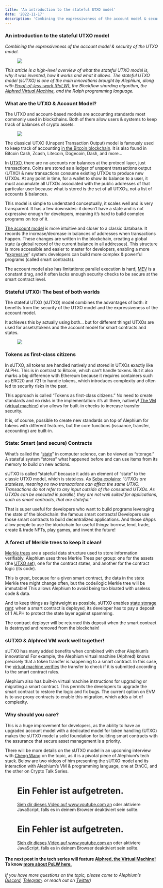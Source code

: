 ```yaml
---
title: 'An introduction to the stateful UTXO model'
date: '2022-11-17'
description: 'Combining the expressiveness of the account model & security of the UTXO model.'
---
```


### An introduction to the stateful UTXO model

_Combining the expressiveness of the account model & security of the UTXO model._

<figure id="5b6e" class="graf graf--figure graf-after--p">
<img src="https://cdn-images-1.medium.com/max/800/0*EpiUlO8ndw-pqdMq" class="graf-image" data-image-id="0*EpiUlO8ndw-pqdMq" data-width="1024" data-height="576" data-is-featured="true" />
</figure>

_This article is a high-level overview of what the stateful UTXO model is, why it was invented, how it works and what it allows. The stateful UTXO model (sUTXO) is one of the main innovations brought by Alephium, along with_ <a href="https://medium.com/@alephium/tech-talk-1-the-ultimate-guide-to-proof-of-less-work-the-universe-and-everything-ba70644ab301" class="markup--anchor markup--p-anchor" data-href="https://medium.com/@alephium/tech-talk-1-the-ultimate-guide-to-proof-of-less-work-the-universe-and-everything-ba70644ab301" target="_blank"><em>Proof-of-less-work (PoLW),</em></a> _the Blockflow sharding algorithm, the_ <a href="https://medium.com/@alephium/meet-alphred-a-virtual-machine-like-no-others-85ce86540025" class="markup--anchor markup--p-anchor" data-href="https://medium.com/@alephium/meet-alphred-a-virtual-machine-like-no-others-85ce86540025" target="_blank"><em>Alphred Virtual Machine</em></a>_, and the Ralph programming language._

### What are the UTXO & Account Model?

The UTXO and account-based models are accounting standards most commonly used in blockchains. Both of them allow users & systems to keep track of balances of crypto assets.

<figure id="3603" class="graf graf--figure graf-after--p">
<img src="https://cdn-images-1.medium.com/max/800/0*5vv7al_kblqwUazQ" class="graf-image" data-image-id="0*5vv7al_kblqwUazQ" data-width="1024" data-height="525" />
</figure>

The classical UTXO (Unspent Transaction Output) model is famously used to keep track of accounting <a href="https://river.com/learn/bitcoins-utxo-model/" class="markup--anchor markup--p-anchor" data-href="https://river.com/learn/bitcoins-utxo-model/" rel="noopener" target="_blank">in the Bitcoin blockchain</a>. It is also found in Bitcoin Cash, Zcash, Litecoin, Dogecoin, Dash, and more…

In <a href="https://www.geeksforgeeks.org/what-is-unspent-transaction-output-utxo/" class="markup--anchor markup--p-anchor" data-href="https://www.geeksforgeeks.org/what-is-unspent-transaction-output-utxo/" rel="noopener" target="_blank">UTXO</a>, there are no accounts nor balances at the protocol layer, just transactions. Coins are stored as a ledger of unspent transactions output (UTXO) & new transactions consume existing UTXOs to produce new UTXOs. At any point in time, for a wallet to show its balance to a user, it must accumulate all UTXOs associated with the public addresses of that particular user because what is stored is the set of all UTXOs, not a list of accounts & balances.

This model is simple to understand conceptually, it scales well and is very transparent. It has a few downsides: it doesn’t have a state and is not expressive enough for developers, meaning it’s hard to build complex programs on top of it.

<a href="https://www.horizen.io/blockchain-academy/technology/expert/utxo-vs-account-model/#:~:text=The%20account%20model%20keeps%20track,set%20of%20all%20transaction%20outputs." class="markup--anchor markup--p-anchor" data-href="https://www.horizen.io/blockchain-academy/technology/expert/utxo-vs-account-model/#:~:text=The%20account%20model%20keeps%20track,set%20of%20all%20transaction%20outputs." rel="noopener" target="_blank">The account model</a> is more intuitive and closer to a classic database. It records the increase/decrease in balances of addresses when transactions happen. These changes are written in the blockchain, creating a global state (a global record of the current balance in all addresses). This structure is more accessible and easier to master for developers, enabling a more “<a href="https://en.wikipedia.org/wiki/Expressive_power_%28computer_science%29" class="markup--anchor markup--p-anchor" data-href="https://en.wikipedia.org/wiki/Expressive_power_(computer_science)" rel="noopener" target="_blank">expressive</a>” system: developers can build more complex & powerful programs (called smart contracts).

The account model also has limitations: parallel execution is hard, <a href="https://blog.chain.link/what-is-miner-extractable-value-mev/#:~:text=One%20such%20example%20is%20Miner,excluding%20transactions%20within%20a%20block." class="markup--anchor markup--p-anchor" data-href="https://blog.chain.link/what-is-miner-extractable-value-mev/#:~:text=One%20such%20example%20is%20Miner,excluding%20transactions%20within%20a%20block." rel="noopener" target="_blank">MEV</a> is a constant drag, and it often lacks enough security checks to be secure at the smart contract level.

### Stateful UTXO: The best of both worlds

The stateful UTXO (sUTXO) model combines the advantages of both: it benefits from the security of the UTXO model and the expressiveness of the account model.

It achieves this by actually using both… but for different things! UTXOs are used for assets/tokens and the account model for smart contracts and states.

<figure id="757c" class="graf graf--figure graf-after--p">
<img src="https://cdn-images-1.medium.com/max/800/0*76vcp3I_m0nFuin4" class="graf-image" data-image-id="0*76vcp3I_m0nFuin4" data-width="1024" data-height="702" />
</figure>

### Tokens as first-class citizens

In sUTXO, all tokens are handled natively and stored in UTXOs exactly like ALPHs. This is in contrast to Bitcoin, which can’t handle tokens. But it also marks a big difference with Ethereum because it requires containers such as ERC20 and 721 to handle tokens, which introduces complexity and often led to security risks in the past.

This approach is called “Tokens as first-class citizens.” No need to create standards and no risks in the implementation: it’s all there, natively! <a href="https://youtu.be/VVYH9rBJAdA" class="markup--anchor markup--p-anchor" data-href="https://youtu.be/VVYH9rBJAdA" rel="noopener" target="_blank">The VM (virtual machine</a>) also allows for built-in checks to increase transfer security.

It is, of course, possible to create new standards on top of Alephium for tokens with different features, but the core functions (issuance, transfer, accounting) are built-in.

### State: Smart (and secure) Contracts

What’s called the “<a href="https://en.wikipedia.org/wiki/State_%28computer_science%29" class="markup--anchor markup--p-anchor" data-href="https://en.wikipedia.org/wiki/State_(computer_science)" rel="noopener" target="_blank">state</a>” in computer science, can be viewed as “storage.” A stateful system “stores” what happened before and can use items from its memory to build on new actions.

sUTXO is called “stateful” because it adds an element of “state” to the classic UTXO model, which is stateless. As <a href="https://www.seba.swiss/research/A-Beginner-s-Guide-to-Blockchain-Accounting-Standards#:~:text=UTXOs%20are%20stateless%2C%20meaning%20no,smart%20contracts%2C%20that%20are%20stateful." class="markup--anchor markup--p-anchor" data-href="https://www.seba.swiss/research/A-Beginner-s-Guide-to-Blockchain-Accounting-Standards#:~:text=UTXOs%20are%20stateless%2C%20meaning%20no,smart%20contracts%2C%20that%20are%20stateful." rel="noopener" target="_blank">Seba explains</a>: “_UTXOs are stateless, meaning no two transactions can affect the same UTXO. Transactions do not refer to any input outside of the consumed UTXOs. As UTXOs can be executed in parallel, they are not well suited for applications, such as smart contracts, that are stateful._“

That is super useful for developers who want to build programs leveraging the state of the blockchain: the famous smart contracts! Developers use those smart contracts to build decentralized applications. And those dApps allow people to use the blockchain for useful things: borrow, lend, trade, create & trade NFTs, play games, and invent the future!

### A forest of Merkle trees to keep it clean!

<a href="https://www.simplilearn.com/tutorials/blockchain-tutorial/merkle-tree-in-blockchain#:~:text=KanpurEnroll%20Now-,What%20Is%20a%20Merkle%20Tree%3F,data%20more%20efficiently%20and%20securely." class="markup--anchor markup--p-anchor" data-href="https://www.simplilearn.com/tutorials/blockchain-tutorial/merkle-tree-in-blockchain#:~:text=KanpurEnroll%20Now-,What%20Is%20a%20Merkle%20Tree%3F,data%20more%20efficiently%20and%20securely." rel="noopener" target="_blank">Merkle trees</a> are a special data structure used to store information verifiably. Alephium uses three Merkle Trees per group: one for the assets (the <a href="https://river.com/learn/terms/u/utxo-set/" class="markup--anchor markup--p-anchor" data-href="https://river.com/learn/terms/u/utxo-set/" rel="noopener" target="_blank">UTXO set</a>), one for the contract states, and another for the contract logic (its code).

This is great, because for a given smart contract, the data in the state Merkle tree might change often, but the code/logic Merkle tree will be immutable! This allows Alephium to avoid being too bloated with useless code & data.

And to keep things as lightweight as possible, sUTXO enables <a href="https://arxiv.org/pdf/2210.13670.pdf" class="markup--anchor markup--p-anchor" data-href="https://arxiv.org/pdf/2210.13670.pdf" rel="noopener" target="_blank">state storage rent</a>: when a smart contract is deployed, its developer has to pay a deposit of 1 ALPH to protect the state layer against spamming.

The contract deployer will be returned this deposit when the smart contract is destroyed and removed from the blockchain!

### sUTXO & Alphred VM work well together!

sUTXO has many added benefits when combined with other Alephium’s innovations! For example, the Alephium virtual machine (Alphred) knows precisely that a token transfer is happening to a smart contract. In this case, the <a href="https://youtu.be/VVYH9rBJAdA" class="markup--anchor markup--p-anchor" data-href="https://youtu.be/VVYH9rBJAdA" rel="noopener" target="_blank">virtual machine verifies</a> the transfer to check if it is submitted according to the smart contract rules.

Alephium also has built-in virtual machine instructions for upgrading or migrating a smart contract. This permits the developers to upgrade the smart contract to restore the logic and fix bugs. The current option on EVM is to use proxy contracts to enable this migration, which adds a lot of complexity.

### Why should you care?

This is a huge improvement for developers, as the ability to have an upgraded account model with a dedicated model for token handling (UTXO) makes the sUTXO model a solid foundation for building smart contracts with the assurance that secure asset management is a priority.

There will be more details on the sUTXO model in an upcoming interview with <a href="https://twitter.com/wachmc" class="markup--anchor markup--p-anchor" data-href="https://twitter.com/wachmc" rel="noopener" target="_blank">Cheng Wang</a> on the topic, as it is a pivotal piece of Alephium’s tech stack. Below are two videos of him presenting the sUTXO model and its interaction with Alephium’s VM & programming language, one at EthCC, and the other on Crypto Talk Series.

<figure id="0427" class="graf graf--figure graf--iframe graf-after--p">

<h1 id="ein-fehler-ist-aufgetreten." class="message">Ein Fehler ist aufgetreten.</h1>
<a href="https://www.youtube.com/watch?v=VVYH9rBJAdA" target="_blank">Sieh dir dieses Video auf www.youtube.com an</a> oder aktiviere JavaScript, falls es in deinem Browser deaktiviert sein sollte.
</figure>

<figure id="28b1" class="graf graf--figure graf--iframe graf-after--figure">

<h1 id="ein-fehler-ist-aufgetreten." class="message">Ein Fehler ist aufgetreten.</h1>
<a href="https://www.youtube.com/watch?v=r_5U7ZgByt4" target="_blank">Sieh dir dieses Video auf www.youtube.com an</a> oder aktiviere JavaScript, falls es in deinem Browser deaktiviert sein sollte.
</figure>

#### The next post in the tech series will feature <a href="https://medium.com/@alephium/meet-alphred-a-virtual-machine-like-no-others-85ce86540025" class="markup--anchor markup--h4-anchor" data-href="https://medium.com/@alephium/meet-alphred-a-virtual-machine-like-no-others-85ce86540025" target="_blank"><strong>Alphred, the Virtual Machine!</strong></a> **To know** <a href="https://medium.com/@alephium/tech-talk-1-the-ultimate-guide-to-proof-of-less-work-the-universe-and-everything-ba70644ab301" class="markup--anchor markup--h4-anchor" data-href="https://medium.com/@alephium/tech-talk-1-the-ultimate-guide-to-proof-of-less-work-the-universe-and-everything-ba70644ab301" target="_blank"><strong>more about PoLW here.</strong></a>

_If you have more questions on the topic, please come to Alephium’s_ <a href="https://discord.gg/JErgRBfRSB" class="markup--anchor markup--p-anchor" data-href="https://discord.gg/JErgRBfRSB" rel="noopener" target="_blank"><em>Discord</em></a>_,_ <a href="https://t.me/alephiumgroup" class="markup--anchor markup--p-anchor" data-href="https://t.me/alephiumgroup" rel="noopener" target="_blank"><em>Telegram</em></a>_, or reach out on_ <a href="https://twitter.com/alephium" class="markup--anchor markup--p-anchor" data-href="https://twitter.com/alephium" rel="noopener" target="_blank"><em>Twitter</em></a>_!_
